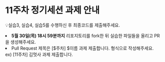 # 11주차 정기세션 과제 안내
 💡실습3, 실습4, 실습5를 수행하신 후 최종코드를 제출해주세요.

<li><b>5월 30일(목) 18시 59분까지</b> 리포지토리를 fork한 뒤 실습한 파일들을 올리고 PR을 생성해주세요.</li>
<li>Pull Request 제목은 [$주차] $이름 과제 제출합니다. 형식으로 작성해주세요.</li>
  ex) [11주차] 김멋사 과제 제출합니다.
</ul>
